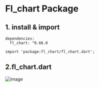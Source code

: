 # Fl_chart Package

## 1. install & import 
```
dependencies:
  fl_chart: ^0.66.0
```
```
import 'package:fl_chart/fl_chart.dart';
```

## 2.fl_chart.dart
![image](https://github.com/KRFLUTTERUG/wiki-flutter-widget/assets/17956765/dc2d2bd6-3c5f-4f6e-a923-2fbc5340d6e3)